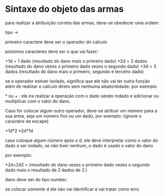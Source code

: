 # Sintaxe do objeto das armas

para realizar a atribuição correta das armas, deve-se obedecer uma ordem:

tipo ->

primeiro caractere deve ser o operador do calculo

próximos caracteres deve ser o que vai fazer:

+1d = 1 dado (resultado do dano mais o primeiro dado)
*2d = 2 dados (resultado do dano vezes o primeiro dado vezes o segundo dado)
+3d = 3 dados (resultado do dano mais o primeiro, segundo e terceiro dado)

se o operador estiver isolado, significa que ele não vai ter outra função além de realizar o calculo direto sem nenhuma aleatoriedade.
por exemplo

\* ou + : ele ira realizar a operação com o dado sendo rodado e adicionar ou multiplicar com o valor do dano.

Caso for colocar algum outro operador, deve-se atribuir um número para a sua arma, seja um número fixo ou um dado, por exemplo:
(ignore o caractere de escape)

+1d*2
*2d\*1d

caso coloque algum número após o d, ele deve interpretar como o valor do dado a ser rodado, se não tiver nenhum, o dado é usado o valor do dano

por exemplo:

*2d+2d2 = (resultado do dano vezes o primeiro dado vezes o segundo dado mais o resultado de 2 dados de 2.)

dano deve ser do tipo number.

se colocar somente d ele não vai identificar e vai tratar como erro.